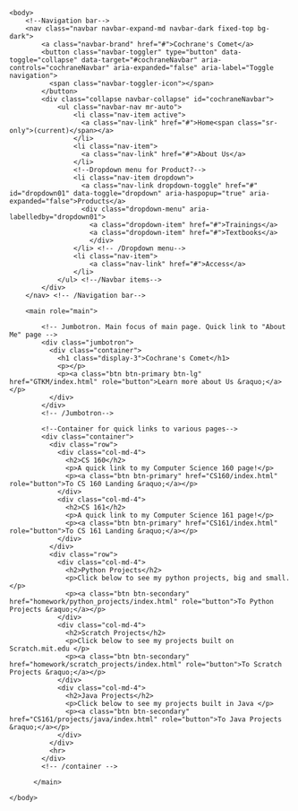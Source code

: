 <!DOCTYPE Html>
<html lang-en>
    <head>
        <title>Cochrane's Comet</title>
        <!-- Website Info -->
        <meta charset="utf-8">
        <meta name="author" content="Seth Cochrane">
        <meta name="description" content="Comet Home Page">
        <!--Responsive View Meta-->
        <meta name="viewport" content="width=device-width, initial-scale=1, shrink-to-fit=no">
         <!-- Latest compiled and minified CSS -->
        <link rel="stylesheet" href="https://maxcdn.bootstrapcdn.com/bootstrap/3.4.0/css/bootstrap.min.css">
        <!-- jQuery library -->
        <script src="https://ajax.googleapis.com/ajax/libs/jquery/3.4.1/jquery.min.js"></script>
        <!-- Latest compiled JavaScript -->
        <script src="https://maxcdn.bootstrapcdn.com/bootstrap/3.4.0/js/bootstrap.min.js"></script> 
    </head>

    <body>
        <!--Navigation bar-->
        <nav class="navbar navbar-expand-md navbar-dark fixed-top bg-dark">
            <a class="navbar-brand" href="#">Cochrane's Comet</a>    
            <button class="navbar-toggler" type="button" data-toggle="collapse" data-target="#cochraneNavbar" aria-controls="cochraneNavbar" aria-expanded="false" aria-label="Toggle navigation">
              <span class="navbar-toggler-icon"></span>
            </button>    
            <div class="collapse navbar-collapse" id="cochraneNavbar">
                <ul class="navbar-nav mr-auto">
                    <li class="nav-item active">
                      <a class="nav-link" href="#">Home<span class="sr-only">(current)</span></a>
                    </li>
                    <li class="nav-item">
                      <a class="nav-link" href="#">About Us</a>
                    </li>
                    <!--Dropdown menu for Product?-->
                    <li class="nav-item dropdown">
                      <a class="nav-link dropdown-toggle" href="#" id="dropdown01" data-toggle="dropdown" aria-haspopup="true" aria-expanded="false">Products</a>
                      <div class="dropdown-menu" aria-labelledby="dropdown01">
                        <a class="dropdown-item" href="#">Trainings</a>
                        <a class="dropdown-item" href="#">Textbooks</a>
                        </div>
                    </li> <!-- /Dropdown menu-->
                    <li class="nav-item">
                        <a class="nav-link" href="#">Access</a>
                    </li>
                </ul> <!--/Navbar items-->
            </div>
        </nav> <!-- /Navigation bar-->

        <main role="main">

            <!-- Jumbotron. Main focus of main page. Quick link to "About Me" page -->
            <div class="jumbotron">
              <div class="container">
                <h1 class="display-3">Cochrane's Comet</h1>
                <p></p>
                <p><a class="btn btn-primary btn-lg" href="GTKM/index.html" role="button">Learn more about Us &raquo;</a></p>
              </div>
            </div>
            <!-- /Jumbotron-->
      
            <!--Container for quick links to various pages-->
            <div class="container">
              <div class="row">
                <div class="col-md-4">
                  <h2>CS 160</h2>
                  <p>A quick link to my Computer Science 160 page!</p>
                  <p><a class="btn btn-primary" href="CS160/index.html" role="button">To CS 160 Landing &raquo;</a></p>
                </div>
                <div class="col-md-4">
                  <h2>CS 161</h2>
                  <p>A quick link to my Computer Science 161 page!</p>
                  <p><a class="btn btn-primary" href="CS161/index.html" role="button">To CS 161 Landing &raquo;</a></p>
                </div>
              </div>
              <div class="row">
                <div class="col-md-4">
                  <h2>Python Projects</h2>
                  <p>Click below to see my python projects, big and small. </p>
                  <p><a class="btn btn-secondary" href="homework/python_projects/index.html" role="button">To Python Projects &raquo;</a></p>
                </div>
                <div class="col-md-4">
                  <h2>Scratch Projects</h2>
                  <p>Click below to see my projects built on Scratch.mit.edu </p>
                  <p><a class="btn btn-secondary" href="homework/scratch_projects/index.html" role="button">To Scratch Projects &raquo;</a></p>
                </div>
                <div class="col-md-4">
                  <h2>Java Projects</h2>
                  <p>Click below to see my projects built in Java </p>
                  <p><a class="btn btn-secondary" href="CS161/projects/java/index.html" role="button">To Java Projects &raquo;</a></p>
                </div>
              </div>
              <hr>
            </div> 
            <!-- /container -->
            
          </main>

    </body>

</html>
